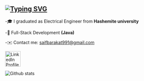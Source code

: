 [![Typing SVG](https://readme-typing-svg.demolab.com?font=Fira+Code&weight=600&size=24&duration=3000&pause=200&color=1F5AF7&multiline=true&width=436&height=62&lines=Hi%F0%9F%98%8A%2C+I+am+Saif+Yahya+)](https://git.io/typing-svg)
---
-🎓 I graduated as Electrical Engineer from **Hashemite university**

-🌱 Full-Stack Development **(Java)**

-✉️ Contact me: [saifbarakat991@gmail.com](mailto:saifbarakat991@gmail.com)

[<img src="https://clipground.com/images/linkedin-icon-32x32-clipart-2.png" alt="LinkedIn Profile" width="50px" height="50px" />](https://www.linkedin.com/in/saif-yahya-276306217/)

![Github stats](https://github-readme-stats.vercel.app/api?username=saifyahya)

<!---
<p align="left"> <img src="https://komarev.com/ghpvc/?username=saifyahya&label=Profile%20views&color=0e75b6&style=flat" alt="saifyahya" /> </p>
-->
